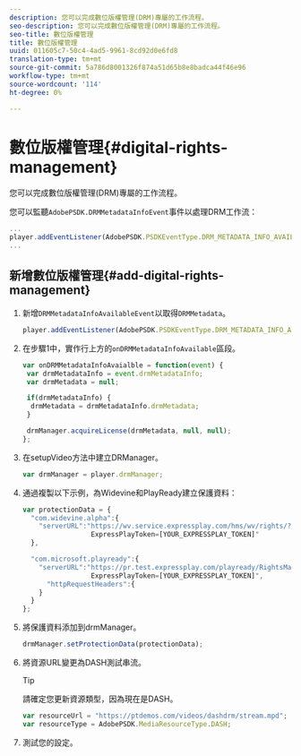 ```yaml
---
description: 您可以完成數位版權管理(DRM)專屬的工作流程。
seo-description: 您可以完成數位版權管理(DRM)專屬的工作流程。
seo-title: 數位版權管理
title: 數位版權管理
uuid: 011605c7-50c4-4ad5-9961-8cd92d0e6fd8
translation-type: tm+mt
source-git-commit: 5a786d8001326f874a51d65b8e8badca44f46e96
workflow-type: tm+mt
source-wordcount: '114'
ht-degree: 0%

---
```



# 數位版權管理{#digital-rights-management}

您可以完成數位版權管理(DRM)專屬的工作流程。

您可以監聽`AdobePSDK.DRMMetadataInfoEvent`事件以處理DRM工作流：

```js
... 
player.addEventListener(AdobePSDK.PSDKEventType.DRM_METADATA_INFO_AVAILABLE, onDRMMetadataInfoAvailable);
...
```

## 新增數位版權管理{#add-digital-rights-management}

1. 新增`DRMMetadataInfoAvailableEvent`以取得`DRMMetadata`。

   ```js
   player.addEventListener(AdobePSDK.PSDKEventType.DRM_METADATA_INFO_AVAILABLE, onDRMMetadataInfoAvaialble);
   ```

1. 在步驟1中，實作行上方的`onDRMMetadataInfoAvailable`區段。

   ```js
   var onDRMMetadataInfoAvaialble = function(event) { 
    var drmMetadataInfo = event.drmMetadataInfo; 
    var drmMetadata = null; 
   
    if(drmMetadataInfo) { 
     drmMetadata = drmMetadataInfo.drmMetadata; 
    } 
   
    drmManager.acquireLicense(drmMetadata, null, null); 
   };
   ```

1. 在setupVideo方法中建立DRManager。

   ```js
   var drmManager = player.drmManager;
   ```

1. 通過複製以下示例，為Widevine和PlayReady建立保護資料：

   ```js
   var protectionData = { 
     "com.widevine.alpha":{ 
       "serverURL":"https://wv.service.expressplay.com/hms/wv/rights/? 
                    ExpressPlayToken=[YOUR_EXPRESSPLAY_TOKEN]"  
     }, 
   
     "com.microsoft.playready":{ 
       "serverURL":"https://pr.test.expressplay.com/playready/RightsManager.asmx? 
                    ExpressPlayToken=[YOUR_EXPRESSPLAY_TOKEN]", 
         "httpRequestHeaders":{ 
       } 
     } 
   };
   ```

1. 將保護資料添加到drmManager。

   ```js
   drmManager.setProtectionData(protectionData);
   ```

1. 將資源URL變更為DASH測試串流。

   >[!TIP]
   >
   >請確定您更新資源類型，因為現在是DASH。

   ```js
   var resourceUrl = "https://ptdemos.com/videos/dashdrm/stream.mpd"; 
   var resourceType = AdobePSDK.MediaResourceType.DASH;
   ```

1. 測試您的設定。